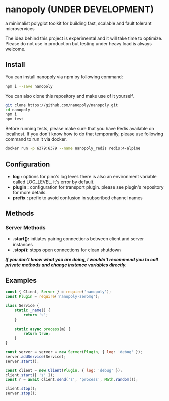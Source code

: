 # nanopoly (UNDER DEVELOPMENT)

a minimalist polyglot toolkit for building fast, scalable and fault tolerant microservices

The idea behind this project is experimental and it will take time to optimize.
Please do not use in production but testing under heavy load is always welcome.

## Install

You can install nanopoly via npm by following command:

```bash
npm i --save nanopoly
```

You can also clone this repository and make use of it yourself.

```bash
git clone https://github.com/nanopoly/nanopoly.git
cd nanopoly
npm i
npm test
```

Before running tests, please make sure that you have Redis available on localhost.
If you don't know how to do that temporarily, please use following command to run it via docker.

```bash
docker run -p 6379:6379 --name nanopoly_redis redis:4-alpine
```

## Configuration

- **log         :** options for pino's log level. there is also an environment variable called LOG_LEVEL. it's error by default.
- **plugin      :** configuration for transport plugin. please see plugin's repository for more details.
- **prefix      :** prefix to avoid confusion in subscribed channel names

## Methods

### Server Methods

- **.start():** initiates pairing connections between client and server instances
- **.stop():** stops open connections for clean shutdown

***If you don't know what you are doing, I wouldn't recommend you to call private methods and change instance variables directly.***

## Examples

```js
const { Client, Server } = require('nanopoly');
const Plugin = require('nanopoly-zeromq');

class Service {
    static _name() {
        return 's';
    }

    static async process(m) {
        return true;
    }
}

const server = server = new Server(Plugin, { log: 'debug' });
server.addService(Service);
server.start();

const client = new Client(Plugin, { log: 'debug' });
client.start([ 's' ]);
const r = await client.send('s', 'process', Math.random());

client.stop();
server.stop();
```
